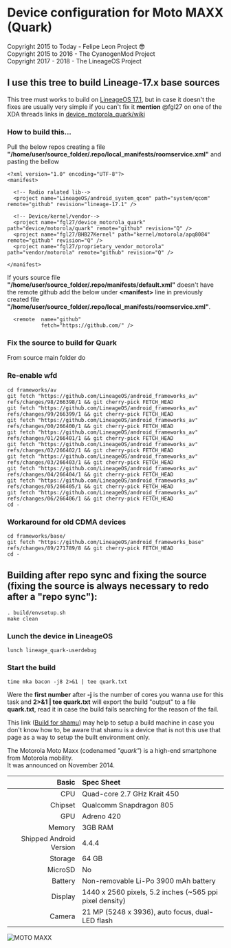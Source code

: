 # Device configuration for Moto MAXX (Quark)

Copyright 2015 to Today - Felipe Leon Project :sunglasses:<br/>
Copyright 2015 to 2016 - The CyanogenMod Project<br/>
Copyright 2017 - 2018 - The LineageOS Project

## I use this tree to build Lineage-17.x base sources

This tree must works to build on [LineageOS 17.1](https://github.com/LineageOS/android/tree/lineage-17.1), but in case it doesn't the fixes are usually very simple if you can't fix it **mention** @fgl27 on one of the XDA threads links in [device_motorola_quark/wiki](https://github.com/fgl27/device_motorola_quark/wiki)

### How to build this...

Pull the below repos creating a file **"/home/user/source_folder/.repo/local_manifests/roomservice.xml"** and pasting the bellow

	<?xml version="1.0" encoding="UTF-8"?>
	<manifest>

	  <!-- Radio ralated lib-->
	  <project name="LineageOS/android_system_qcom" path="system/qcom" remote="github" revision="lineage-17.1" />
	
	  <!-- Device/kernel/vendor-->
	  <project name="fgl27/device_motorola_quark" path="device/motorola/quark" remote="github" revision="Q" />
	  <project name="fgl27/BHB27Kernel" path="kernel/motorola/apq8084" remote="github" revision="Q" />
	  <project name="fgl27/proprietary_vendor_motorola" path="vendor/motorola" remote="github" revision="Q" />

	</manifest>

If yours source file **"/home/user/source_folder/.repo/manifests/default.xml"** doesn't have the remote github add the below under **<manifest\>** line in previously created file **"/home/user/source_folder/.repo/local_manifests/roomservice.xml"**.

	  <remote  name="github"
	           fetch="https://github.com/" />

### Fix the source to build for Quark

From source main folder do

### Re-enable wfd

	cd frameworks/av
	git fetch "https://github.com/LineageOS/android_frameworks_av" refs/changes/98/266398/1 && git cherry-pick FETCH_HEAD
	git fetch "https://github.com/LineageOS/android_frameworks_av" refs/changes/99/266399/1 && git cherry-pick FETCH_HEAD
	git fetch "https://github.com/LineageOS/android_frameworks_av" refs/changes/00/266400/1 && git cherry-pick FETCH_HEAD
	git fetch "https://github.com/LineageOS/android_frameworks_av" refs/changes/01/266401/1 && git cherry-pick FETCH_HEAD
	git fetch "https://github.com/LineageOS/android_frameworks_av" refs/changes/02/266402/1 && git cherry-pick FETCH_HEAD
	git fetch "https://github.com/LineageOS/android_frameworks_av" refs/changes/03/266403/1 && git cherry-pick FETCH_HEAD
	git fetch "https://github.com/LineageOS/android_frameworks_av" refs/changes/04/266404/1 && git cherry-pick FETCH_HEAD
	git fetch "https://github.com/LineageOS/android_frameworks_av" refs/changes/05/266405/1 && git cherry-pick FETCH_HEAD
	git fetch "https://github.com/LineageOS/android_frameworks_av" refs/changes/06/266406/1 && git cherry-pick FETCH_HEAD
	cd -

### Workaround for old CDMA devices

	cd frameworks/base/
	git fetch "https://github.com/LineageOS/android_frameworks_base" refs/changes/89/271789/8 && git cherry-pick FETCH_HEAD
	cd -

## Building after repo sync and fixing the source (fixing the source is always necessary to redo after a "repo sync"):

	. build/envsetup.sh 
	make clean

### Lunch the device in LineageOS

	lunch lineage_quark-userdebug

### Start the build

	time mka bacon -j8 2>&1 | tee quark.txt

Were the **first number** after **-j** is the number of cores you wanna use for this task and **2>&1 | tee quark.txt** will export the build "output" to a file **quark.txt**, read it in case the build fails searching for the reason of the fail.

This link ([Build for shamu](https://wiki.lineageos.org/devices/shamu/build)) may help to setup a build machine in case you don't know how to, be aware that shamu is a device that is not this use that page as a way to setup the built environment only.

The Motorola Moto Maxx (codenamed _"quark"_) is a high-end smartphone from Motorola mobility.<br/>
It was announced on November 2014.

Basic   | Spec Sheet
-------:|:-------------------------
CPU     | Quad-core 2.7 GHz Krait 450
Chipset | Qualcomm Snapdragon 805
GPU     | Adreno 420
Memory  | 3GB RAM
Shipped Android Version | 4.4.4
Storage | 64 GB
MicroSD | No
Battery | Non-removable Li-Po 3900 mAh battery
Display | 1440 x 2560 pixels, 5.2 inches (~565 ppi pixel density)
Camera  | 21 MP (5248 x 3936), auto focus, dual-LED flash


![MOTO MAXX](https://raw.githubusercontent.com/fgl27/scripts/f45458e4bc40dcc6d71ed933d49dad01a3b63f4b/etc/images/moto-maxx.jpg "MOTO MAXX")

